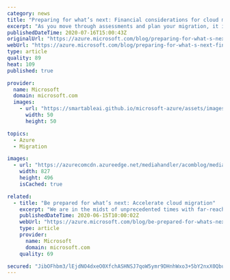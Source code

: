 ```yaml
---
category: news
title: "Preparing for what’s next: Financial considerations for cloud migration"
excerpt: "As you move through assessments and plan your migration, it is critical to get buy in from your CFO and other financial stakeholders—even more so in today’s challenging macro-climate."
publishedDateTime: 2020-07-16T15:00:43Z
originalUrl: "https://azure.microsoft.com/blog/preparing-for-what-s-next-financial-considerations-for-cloud-migration/"
webUrl: "https://azure.microsoft.com/blog/preparing-for-what-s-next-financial-considerations-for-cloud-migration/"
type: article
quality: 89
heat: 109
published: true

provider:
  name: Microsoft
  domain: microsoft.com
  images:
    - url: "https://smartableai.github.io/microsoft-azure/assets/images/organizations/microsoft.com-50x50.jpg"
      width: 50
      height: 50

topics:
  - Azure
  - Migration

images:
  - url: "https://azurecomcdn.azureedge.net/mediahandler/acomblog/media/Default/blog/34de3c76-bc80-4ae8-b91f-8092df9ad65e.png"
    width: 827
    height: 496
    isCached: true

related:
  - title: "Be prepared for what’s next: Accelerate cloud migration"
    excerpt: "We are in the midst of unprecedented times with far-reaching implications of the global health crisis to healthcare, public policy, and the economy. Organizations are fundamentally changing how they run their businesses, ensure the safety of their workforce, and keep their IT operations running. Most"
    publishedDateTime: 2020-06-15T10:00:02Z
    webUrl: "https://azure.microsoft.com/blog/be-prepared-for-whats-next-accelerate-cloud-migration/"
    type: article
    provider:
      name: Microsoft
      domain: microsoft.com
    quality: 69

secured: "JibOFhbm3/lEjdNO4dxeO0XfchASHNSJ7qoW5ymr9DHnhWxo3+5bY2nxX0QbumhjPktuYG/A5LO6SEy+PgSmnlncvEpO05+p9NfjTcCRC6XJQIXSdP3jyqqS58VFySQxIJq8+ykXxUmvk73e0UAUGeW65ry2aMEP1HIpCa2ITFnzVDebPyCysuFhOP1sJS3X5H2zKsfD9DNIeNpGC0Av6yEH+Dq/i6/cxJwweiI1H0/2yMM67wAnBjdZQh4v9SUFA7LTVClhwT2QN+LFVoH+9HSB0akFFY6kCXOX0pyx0Ems6wxv/Y897ukgQK48dFPaiNZnj8ZeA7/ZGb/QCXbYkpCRhvNGIVDVwxdrn2UbyTc=;PRnse8i49FGUGj321P2DVw=="
---
```


